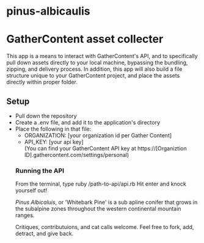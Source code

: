 # pinus-albicaulis

<h1>GatherContent asset collecter</h1>
<p>This app is a means to interact with GatherContent's API, and to specifically pull down assets directly to your local machine, bypassing the bundling, zipping, and delivery process. In addition, this app will also build a file structure unique to your GatherContent project, and place the assets directly within proper folder.</p>

<h2>Setup</h2>
<ul>
<li>Pull down the repository</li>
<li>Create a .env file, and add it to the application's directory</li>
<li>Place the following in that file:
<ul><li>ORGANIZATION: [your organization id per Gather Content]</li>
<li>API_KEY: [your api key]</li>
</li>
(You can find your GatherContent API key at https://[Organiztion ID].gathercontent.com/settings/personal)
</ul>

<h3>Running the API</h3>
From the terminal, type ruby /path-to-api/api.rb
Hit enter and knock yourself out!

<p><em>Pinus Albicaluis</em>, or 'Whitebark Pine' is a sub apline conifer that grows in the subalpine zones throughout the western continental mountain ranges.</p>

Critiques, contributuions, and cat calls welcome. Feel free to fork, add, detract, and give back. 


